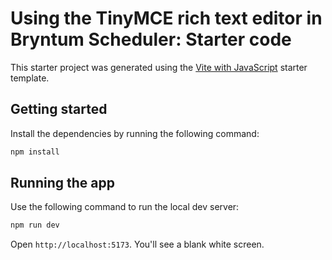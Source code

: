 # Using the TinyMCE rich text editor in Bryntum Scheduler: Starter code

This starter project was generated using the [Vite with JavaScript](https://vite.dev/guide/#scaffolding-your-first-vite-project) starter template.

## Getting started

Install the dependencies by running the following command: 

```sh
npm install
```

## Running the app

Use the following command to run the local dev server:

```sh
npm run dev
```

Open `http://localhost:5173`. You'll see a blank white screen.
